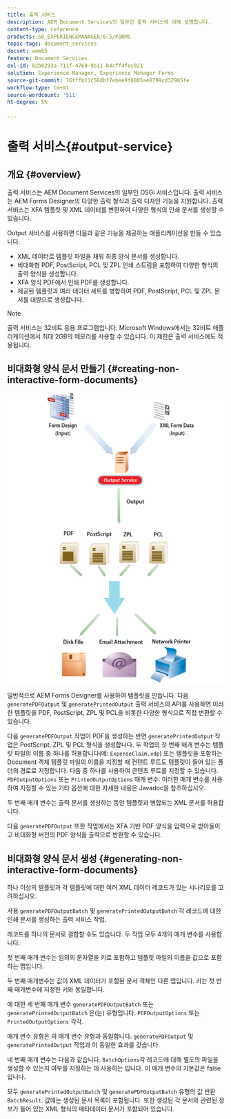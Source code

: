 ```yaml
---
title: 출력 서비스
description: AEM Document Services의 일부인 출력 서비스에 대해 설명합니다.
content-type: reference
products: SG_EXPERIENCEMANAGER/6.5/FORMS
topic-tags: document_services
docset: aem65
feature: Document Services
exl-id: 82b0293a-711f-4769-9b11-b4cff4fec021
solution: Experience Manager, Experience Manager Forms
source-git-commit: 76fffb11c56dbf7ebee9f6805ae0799cd32985fe
workflow-type: tm+mt
source-wordcount: '511'
ht-degree: 5%

---
```


# 출력 서비스{#output-service}

## 개요 {#overview}

출력 서비스는 AEM Document Services의 일부인 OSGi 서비스입니다. 출력 서비스는 AEM Forms Designer의 다양한 출력 형식과 출력 디자인 기능을 지원합니다. 출력 서비스는 XFA 템플릿 및 XML 데이터를 변환하여 다양한 형식의 인쇄 문서를 생성할 수 있습니다.

Output 서비스를 사용하면 다음과 같은 기능을 제공하는 애플리케이션을 만들 수 있습니다.

* XML 데이터로 템플릿 파일을 채워 최종 양식 문서를 생성합니다.
* 비대화형 PDF, PostScript, PCL 및 ZPL 인쇄 스트림을 포함하여 다양한 형식의 출력 양식을 생성합니다.
* XFA 양식 PDF에서 인쇄 PDF를 생성합니다.
* 제공된 템플릿과 여러 데이터 세트를 병합하여 PDF, PostScript, PCL 및 ZPL 문서를 대량으로 생성합니다.

>[!NOTE]
>
>출력 서비스는 32비트 응용 프로그램입니다. Microsoft Windows에서는 32비트 애플리케이션에서 최대 2GB의 메모리를 사용할 수 있습니다. 이 제한은 출력 서비스에도 적용됩니다.

## 비대화형 양식 문서 만들기 {#creating-non-interactive-form-documents}

![using output_modified](assets/usingoutput_modified.png)

일반적으로 AEM Forms Designer를 사용하여 템플릿을 만듭니다. 다음 `generatePDFOutput` 및 `generatePrintedOutput` 출력 서비스의 API를 사용하면 이러한 템플릿을 PDF, PostScript, ZPL 및 PCL을 비롯한 다양한 형식으로 직접 변환할 수 있습니다.

다음 `generatePDFOutput` 작업이 PDF을 생성하는 반면 `generatePrintedOutput` 작업은 PostScript, ZPL 및 PCL 형식을 생성합니다. 두 작업의 첫 번째 매개 변수는 템플릿 파일의 이름 중 하나를 허용합니다(예: `ExpenseClaim.xdp`) 또는 템플릿을 포함하는 Document 객체 템플릿 파일의 이름을 지정할 때 컨텐트 루트도 템플릿이 들어 있는 폴더의 경로로 지정합니다. 다음 중 하나를 사용하여 콘텐츠 루트를 지정할 수 있습니다. `PDFOutputOptions` 또는 `PrintedOutputOptions` 매개 변수. 이러한 매개 변수를 사용하여 지정할 수 있는 기타 옵션에 대한 자세한 내용은 Javadoc을 참조하십시오.

두 번째 매개 변수는 출력 문서를 생성하는 동안 템플릿과 병합되는 XML 문서를 허용합니다.

다음 `generatePDFOutput` 또한 작업에서는 XFA 기반 PDF 양식을 입력으로 받아들이고 비대화형 버전의 PDF 양식을 출력으로 반환할 수 있습니다.

## 비대화형 양식 문서 생성 {#generating-non-interactive-form-documents}

하나 이상의 템플릿과 각 템플릿에 대한 여러 XML 데이터 레코드가 있는 시나리오를 고려하십시오.

사용 `generatePDFOutputBatch` 및 `generatePrintedOutputBatch` 각 레코드에 대한 인쇄 문서를 생성하는 출력 서비스 작업.

레코드를 하나의 문서로 결합할 수도 있습니다. 두 작업 모두 4개의 매개 변수를 사용합니다.

첫 번째 매개 변수는 임의의 문자열을 키로 포함하고 템플릿 파일의 이름을 값으로 포함하는 맵입니다.

두 번째 매개변수는 값이 XML 데이터가 포함된 문서 객체인 다른 맵입니다. 키는 첫 번째 매개변수에 지정한 키와 동일합니다.

에 대한 세 번째 매개 변수 `generatePDFOutputBatch` 또는 `generatePrintedOutputBatch` 은(는) 유형입니다. `PDFOutputOptions` 또는 `PrintedOutputOptions` 각각.

매개 변수 유형은 의 매개 변수 유형과 동일합니다. `generatePDFOutput` 및 `generatePrintedOutput` 작업과 이 동일한 효과를 갖습니다.

네 번째 매개 변수는 다음과 같습니다. `BatchOptions`각 레코드에 대해 별도의 파일을 생성할 수 있는지 여부를 지정하는 데 사용하는 입니다. 이 매개 변수의 기본값은 false입니다.

모두 `generatePrintedOutputBatch` 및 `generatePDFOutputBatch` 유형의 값 반환 `BatchResult`. 값에는 생성된 문서 목록이 포함됩니다. 또한 생성된 각 문서와 관련된 정보가 들어 있는 XML 형식의 메타데이터 문서가 포함되어 있습니다.
